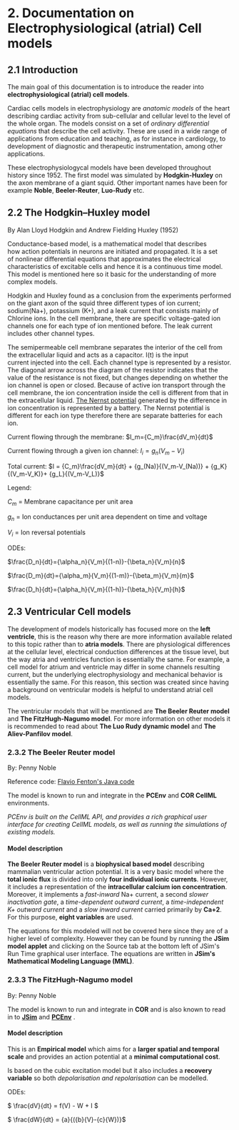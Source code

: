 

# 2. Documentation on Electrophysiological (atrial) Cell models 
## 2.1 Introduction 

The main goal of this documentation is to introduce the reader into **electrophysiological (atrial) cell models**. 

Cardiac cells models in electrophysiology are *anatomic models* of the heart describing cardiac activity from sub-cellular and cellular level to the level of the whole organ. The models consist on a set of *ordinary differential equations* that describe the cell activity.
These are used in a wide range of applications from education and teaching, as for instance in cardiology, to development of diagnostic and therapeutic instrumentation, among other applications. 

These electrophysiologycal models have been developed throughout history since 1952. The first model was simulated by **Hodgkin-Huxley** on the axon membrane of a giant squid. Other important names have been for example **Noble**, **Beeler-Reuter**, **Luo-Rudy** etc.

## 2.2 The Hodgkin–Huxley model
By Alan Lloyd Hodgkin and Andrew Fielding Huxley (1952) 

Conductance-based model, is a mathematical model that describes how action potentials in neurons are initiated and propagated. It is a set of nonlinear differential equations that approximates the electrical characteristics of excitable cells and hence it is a continuous time model. This model is mentioned here so it basic for the understanding of more complex models. 

Hodgkin and Huxley found as a conclusion from the experiments performed on the giant axon of the squid three different types of ion current; sodium(Na+), potassium (K+), and a leak current that consists mainly of Chlorine ions. In the cell membrane, there are specific voltage-gated ion channels one for each type of ion mentioned before. The leak current includes other channel types. 

The semipermeable cell membrane separates the interior of the cell from the extracellular liquid and acts as a capacitor.  I(t)  is the input current injected into the cell. Each channel type is represented by a resistor. The diagonal arrow across the diagram of the resistor indicates that the value of the resistance is not fixed, but changes depending on whether the ion channel is open or closed. Because of active ion transport through the cell membrane, the ion concentration inside the cell is different from that in the extracellular liquid. [The Nernst potential](https://en.wikipedia.org/wiki/Nernst_equation) generated by the difference in ion concentration is represented by a battery. The Nernst potential is different for each ion type therefore there are separate batteries for each ion. 

Current flowing through the membrane: $I_m={C_m}\frac{dV_m}{dt}$

Current flowing through a given ion channel: $I_i=g_n{(V_m-V_i)}$

Total current: $I = {C_m}\frac{dV_m}{dt} + {g_(Na)}{(V_m-V_(Na))} + {g_K}{(V_m-V_K)}+ {g_L}{(V_m-V_L)}$

Legend: 

$C_m$ = Membrane capacitance per unit area

$g_n$ = Ion conductances per unit area dependent on time and voltage

$V_i$ = Ion reversal potentials

ODEs: 

$\frac{D_n}{dt}={\alpha_n}{V_m}{(1-n)}-{\beta_n}{V_m}{n}$

$\frac{D_m}{dt}={\alpha_m}{V_m}{(1-m)}-{\beta_m}{V_m}{m}$

$\frac{D_h}{dt}={\alpha_h}{V_m}{(1-h)}-{\beta_h}{V_m}{h}$



## 2.3 Ventricular Cell models 

The development of models historically has focused more on the **left ventricle**, this is the reason why there are more information available related to this topic rather than to **atria models**. There are physiological differences at the cellular level, electrical conduction differences at the tissue level, but the way atria and ventricles function is essentially the same.
For example, a cell model for atrium and ventricle may differ in some channels resulting current, but the underlying electrophysiology and mechanical behavior is essentially the same. 
For this reason, this section was created since having a background on ventricular models  is helpful to understand atrial cell models. 

The ventricular models that will be mentioned are **The Beeler Reuter model** and **The FitzHugh-Nagumo model**. For more information on other models it is recommended to read about **The Luo Rudy dynamic model** and **The Aliev-Panfilov model**.

### 2.3.2 The Beeler Reuter model
By: Penny Noble

Reference code: [Flavio Fenton's Java code](http://thevirtualheart.org/)

The model is known to run and integrate in the **PCEnv** and **COR CellML** environments. 

*PCEnv is built on the CellML API, and provides a rich graphical user interface for creating CellML models, as well as running the simulations of existing models.*

#### Model description

**The Beeler Reuter model** is a **biophysical based model** describing mammalian ventricular action potential. It is a very basic model where the **total ionic flux** is divided into only **four individual ionic currents**. However, it includes a representation of the **intracellular calcium ion concentration**. Moreover, it implements a *fast-inward* Na+ current, a second *slower inactivation gate*, a *time-dependent outward current*, a *time-independent K+ outward current* and a *slow inward current* carried primarily by **Ca+2**. For this purpose, **eight variables** are used. 

The equations for this modeled will not be covered here since they are of a higher level of complexity. However they can be found by running the **JSim model applet** and clicking on the Source tab at the bottom left of JSim's Run Time graphical user interface. The equations are written in **JSim's Mathematical Modeling Language (MML)**. 


### 2.3.3 The FitzHugh-Nagumo model

By: Penny Noble

The model is known to run and integrate in **COR** and is also known to read in to [**JSim**](http://www.physiome.org/jsim/) and [**PCEnv**](https://www.cellml.org/about/news/pcenv-0-6-and-cellml-api-1-6-released) . 

#### Model description

This is an **Empirical model** which aims for a **larger spatial and temporal scale** and provides an action potential at a **minimal computational cost**.

Is based on the cubic excitation model but it also includes a **recovery variable** so both *depolarisation and repolarisation* can be modelled. 

ODEs: 

$ \frac{dV}{dt} = f(V) - W + I $

$ \frac{dW}{dt} = {a}{({b}{V}-{c}{W})}$












